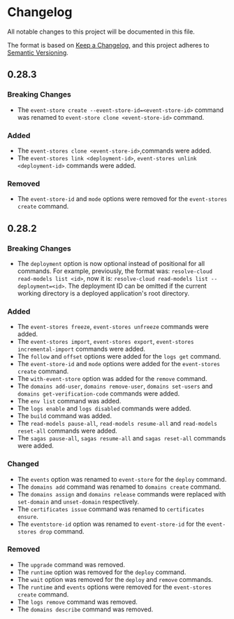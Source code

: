 # Changelog

All notable changes to this project will be documented in this file.

The format is based on [Keep a Changelog](https://keepachangelog.com/en/1.0.0/),
and this project adheres to [Semantic Versioning](https://semver.org/spec/v2.0.0.html).

## 0.28.3

### Breaking Changes

- The `event-store create --event-store-id=<event-store-id>` command was renamed to `event-store clone <event-store-id>` command.

### Added

- The `event-stores clone <event-store-id>`,commands were added.
- The `event-stores link <deployment-id>`, `event-stores unlink <deployment-id>` commands were added.

### Removed

- The `event-store-id` and `mode` options were removed for the `event-stores create` command.

## 0.28.2

### Breaking Changes

- The `deployment` option is now optional instead of positional for all commands.
For example, previously, the format was: `resolve-cloud read-models list <id>`, now it is: `resolve-cloud read-models list --deployment=<id>`.
The deployment ID can be omitted if the current working directory is a deployed application's root directory.

### Added

- The `event-stores freeze`, `event-stores unfreeze` commands were added.
- The `event-stores import`, `event-stores export`, `event-stores incremental-import` commands were added.
- The `follow` and `offset` options were added for the `logs get` command.
- The `event-store-id` and `mode` options were added for the `event-stores create` command.
- The `with-event-store` option was added for the `remove` command.
- The `domains add-user`, `domains remove-user`, `domains set-users` and `domains get-verification-code` commands were added.
- The `env list` command was added.
- The `logs enable` and `logs disabled` commands were added.
- The `build` command was added.
- The `read-models pause-all`, `read-models resume-all` and `read-models reset-all` commands were added.
- The `sagas pause-all`, `sagas resume-all` and `sagas reset-all` commands were added.

### Changed

- The `events` option was renamed to `event-store` for the `deploy` command.
- The `domains add` command was renamed to `domains create` command.
- The `domains assign` and `domains release` commands were replaced with `set-domain` and `unset-domain` respectively.
- The `certificates issue` command was renamed to `certificates ensure`.
- The `eventstore-id` option was renamed to `event-store-id` for the `event-stores drop` command.

### Removed

- The `upgrade` command was removed.
- The `runtime` option was removed for the `deploy` command.
- The `wait` option was removed for the `deploy` and `remove` commands.
- The `runtime` and `events` options were removed for the `event-stores create` command.
- The `logs remove` command was removed.
- The `domains describe` command was removed.
